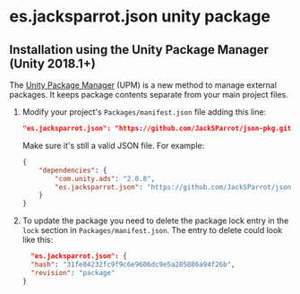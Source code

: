 # es.jacksparrot.json unity package

## Installation using the Unity Package Manager (Unity 2018.1+)

The [Unity Package Manager](https://docs.unity3d.com/Packages/com.unity.package-manager-ui@1.8/manual/index.html) (UPM) is a new method to manage external packages. It keeps package contents separate from your main project files.

1. Modify your project's `Packages/manifest.json` file adding this line:

    ```json
    "es.jacksparrot.json": "https://github.com/JackSParrot/json-pkg.git"
    ```

    Make sure it's still a valid JSON file. For example:

    ```json
    {
        "dependencies": {
            "com.unity.ads": "2.0.8",
            "es.jacksparrot.json": "https://github.com/JackSParrot/json-pkg.git"
        }
    }
    ```

2. To update the package you need to delete the package lock entry in the `lock` section in `Packages/manifest.json`. The entry to delete could look like this:

    ```json
      "es.jacksparrot.json": {
      "hash": "31fe84232fc9f9c6e9606dc9e5a285886a94f26b",
      "revision": "package"
    }
    ```
